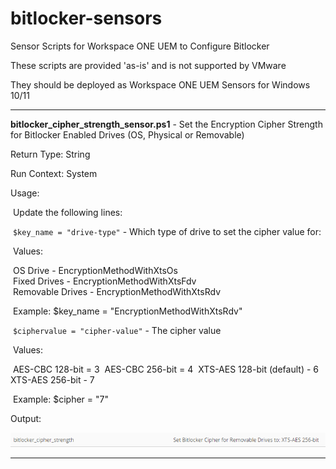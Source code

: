 # bitlocker-sensors
Sensor Scripts for Workspace ONE UEM to Configure Bitlocker

These scripts are provided 'as-is' and is not supported by VMware

They should be deployed as Workspace ONE UEM Sensors for Windows 10/11

------

**bitlocker_cipher_strength_sensor.ps1** - Set the Encryption Cipher Strength for Bitlocker Enabled Drives (OS, Physical or Removable)

Return Type: String

Run Context: System

Usage:  

​	Update the following lines:

​				`$key_name = "drive-type"` - Which type of drive to set the cipher value for:

​							Values:

​								OS Drive - EncryptionMethodWithXtsOs <br>
​								Fixed Drives - EncryptionMethodWithXtsFdv <br>
​								Removable Drives - EncryptionMethodWithXtsRdv<br>

​								Example:  $key_name = "EncryptionMethodWithXtsRdv"<br>

​				  `$ciphervalue = "cipher-value"` - The cipher value

​							Values:

​									AES-CBC 128-bit = 3
​									AES-CBC 256-bit = 4
​									XTS-AES 128-bit (default) - 6
​									XTS-AES 256-bit - 7

​									Example:  $cipher = "7"

Output:

![cipher](Images/cipher.png)

------

​	
